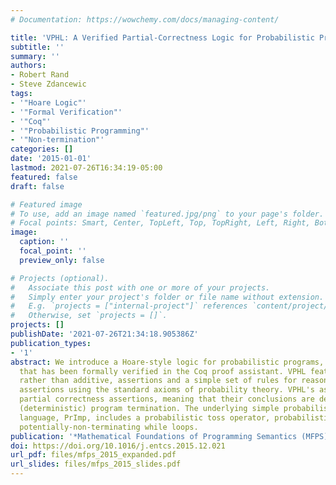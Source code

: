 ```yaml
---
# Documentation: https://wowchemy.com/docs/managing-content/

title: 'VPHL: A Verified Partial-Correctness Logic for Probabilistic Programs'
subtitle: ''
summary: ''
authors:
- Robert Rand
- Steve Zdancewic
tags:
- '"Hoare Logic"'
- '"Formal Verification"'
- '"Coq"'
- '"Probabilistic Programming"'
- '"Non-termination"'
categories: []
date: '2015-01-01'
lastmod: 2021-07-26T16:34:19-05:00
featured: false
draft: false

# Featured image
# To use, add an image named `featured.jpg/png` to your page's folder.
# Focal points: Smart, Center, TopLeft, Top, TopRight, Left, Right, BottomLeft, Bottom, BottomRight.
image:
  caption: ''
  focal_point: ''
  preview_only: false

# Projects (optional).
#   Associate this post with one or more of your projects.
#   Simply enter your project's folder or file name without extension.
#   E.g. `projects = ["internal-project"]` references `content/project/deep-learning/index.md`.
#   Otherwise, set `projects = []`.
projects: []
publishDate: '2021-07-26T21:34:18.905386Z'
publication_types:
- '1'
abstract: We introduce a Hoare-style logic for probabilistic programs, called VPHL,
  that has been formally verified in the Coq proof assistant. VPHL features propositional,
  rather than additive, assertions and a simple set of rules for reasoning about these
  assertions using the standard axioms of probability theory. VPHL's assertions are
  partial correctness assertions, meaning that their conclusions are dependent upon
  (deterministic) program termination. The underlying simple probabilistic imperative
  language, PrImp, includes a probabilistic toss operator, probabilistic guards and
  potentially-non-terminating while loops.
publication: '*Mathematical Foundations of Programming Semantics (MFPS)*'
doi: https://doi.org/10.1016/j.entcs.2015.12.021
url_pdf: files/mfps_2015_expanded.pdf
url_slides: files/mfps_2015_slides.pdf
---
```

